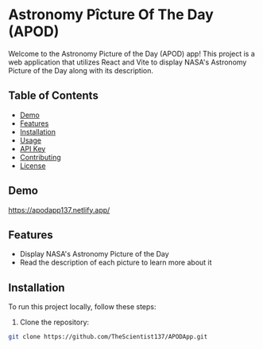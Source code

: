# Astronomy Pîcture Of The Day (APOD)

Welcome to the Astronomy Picture of the Day (APOD) app! This project is a web application that utilizes React and Vite to display NASA's Astronomy Picture of the Day along with its description.

## Table of Contents
- [Demo](#demo)
- [Features](#features)
- [Installation](#installation)
- [Usage](#usage)
- [API Key](#api-key)
- [Contributing](#contributing)
- [License](#license)

## Demo
https://apodapp137.netlify.app/

## Features
- Display NASA's Astronomy Picture of the Day
- Read the description of each picture to learn more about it

## Installation
To run this project locally, follow these steps:

1. Clone the repository:

```bash
git clone https://github.com/TheScientist137/APODApp.git
